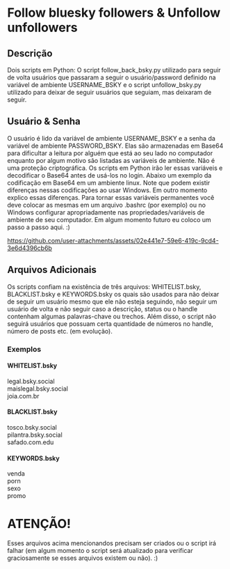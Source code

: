# Follow bluesky followers & Unfollow unfollowers

## Descrição

Dois scripts em Python: O script follow_back_bsky.py utilizado para seguir de volta usuários que passaram a seguir o usuário/password definido na variável de ambiente USERNAME_BSKY e o script unfollow_bsky.py utilizado para deixar de seguir usuários que seguiam, mas deixaram de seguir.

## Usuário & Senha

O usuário é lido da variável de ambiente USERNAME_BSKY e a senha da variável de ambiente PASSWORD_BSKY. Elas são armazenadas em Base64 para dificultar a leitura por alguém que está ao seu lado no computador enquanto por algum motivo são listadas as variáveis de ambiente. Não é uma proteção criptográfica. Os scripts em Python irão ler essas variáveis e decodificar o Base64 antes de usá-los no login. Abaixo um exemplo da codificação em Base64 em um ambiente linux. Note que podem existir diferenças nessas codificações ao usar Windows. Em outro momento explico essas diferenças. Para tornar essas variáveis permanentes você deve colocar as mesmas em um arquivo .bashrc (por exemplo) ou no Windows configurar apropriadamente nas propriedades/variáveis de ambiente de seu computador. Em algum momento futuro eu coloco um passo a passo aqui. :)

https://github.com/user-attachments/assets/02e441e7-59e6-419c-9cd4-3e6d4396cb6b


## Arquivos Adicionais

Os scripts confiam na existência de três arquivos: WHITELIST.bsky, BLACKLIST.bsky e KEYWORDS.bsky os quais são usados para não deixar de seguir um usuário mesmo que ele não esteja seguindo, não seguir um usuário de volta e não seguir caso a descrição, status ou o handle contenham algumas palavras-chave ou trechos. Além disso, o script não seguirá usuários que possuam certa quantidade de números no handle, número de posts etc. (em evolução).

### Exemplos

#### WHITELIST.bsky

legal.bsky.social<BR>
maislegal.bsky.social<BR>
joia.com.br<BR>

#### BLACKLIST.bsky

tosco.bsky.social<BR>
pilantra.bsky.social<BR>
safado.com.edu<BR>


#### KEYWORDS.bsky

venda<BR>
porn<BR>
sexo<BR>
promo<BR>

# ATENÇÃO!

Esses arquivos acima mencionandos precisam ser criados ou o script irá falhar (em algum momento o script será atualizado para verificar graciosamente se esses arquivos existem ou não). :)


